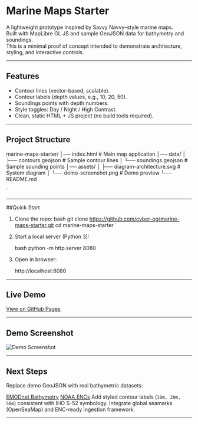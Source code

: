 
# Marine Maps Starter

A lightweight prototype inspired by Savvy Navvy–style marine maps.  
Built with MapLibre GL JS and sample GeoJSON data for bathymetry and soundings.  
This is a minimal proof of concept intended to demonstrate architecture, styling, and interactive controls.

---

## Features

- Contour lines (vector-based, scalable).
- Contour labels (depth values, e.g., 10, 20, 50).
- Soundings points with depth numbers.
- Style toggles: Day / Night / High Contrast.
- Clean, static HTML + JS project (no build tools required).

---

## Project Structure


marine-maps-starter/
│── index.html              # Main map application
│── data/
│   ├── contours.geojson    # Sample contour lines
│   └── soundings.geojson   # Sample sounding points
│── assets/
│   ├── diagram-architecture.svg   # System diagram
│   └── demo-screenshot.png        # Demo preview
└── README.md

`

---

##Quick Start

1. Clone the repo:
   bash
   git clone https://github.com/cyber-og/marine-maps-starter.git 
   cd marine-maps-starter
`

2. Start a local server (Python 3):

   bash
   python -m http.server 8080
   

3. Open in browser:

   
   http://localhost:8080
   

---

## Live Demo

[View on GitHub Pages](https://github.com/cyber-og.io/marine-maps-starter/)



---

## Demo Screenshot

![Demo Screenshot](assets/demo-screenshot.png)

---

## Next Steps

Replace demo GeoJSON with real bathymetric datasets:

[EMODnet Bathymetry](https://emodnet.ec.europa.eu/en/bathymetry)
[NOAA ENCs](https://nauticalcharts.noaa.gov/)
Add styled contour labels (`10m, 20m, 50m`) consistent with IHO S-52 symbology.
Integrate global seamarks (OpenSeaMap) and ENC-ready ingestion framework.



---